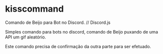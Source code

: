 # kisscommand
Comando de Beijo para Bot no Discord. // Discord.js

Simples comando para bots no discord, comando de Beijo puxando de uma API um gif aleatório.

Este comando precisa de confirmação da outra parte para ser efetuado.
